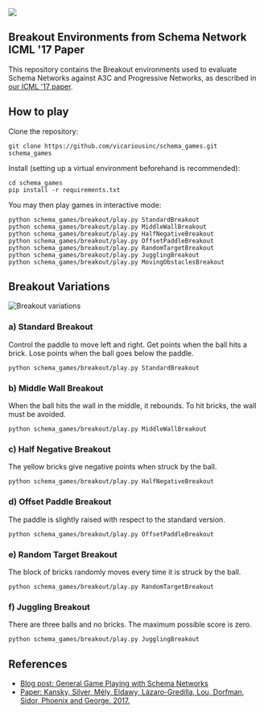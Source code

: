 [![](assets/vicarious_logo.png)](https://www.vicarious.com/general-game-playing-with-schema-networks.html)

## Breakout Environments from Schema Network ICML '17 Paper

This repository contains the Breakout environments used to evaluate Schema Networks against A3C and Progressive Networks, as described in [our ICML '17 paper](https://www.vicarious.com/img/icml2017-schemas.pdf).

## How to play

Clone the repository:

```
git clone https://github.com/vicariousinc/schema_games.git schema_games
```

Install (setting up a virtual environment beforehand is recommended):

```
cd schema_games
pip install -r requirements.txt
```

You may then play games in interactive mode:

```
python schema_games/breakout/play.py StandardBreakout
python schema_games/breakout/play.py MiddleWallBreakout
python schema_games/breakout/play.py HalfNegativeBreakout
python schema_games/breakout/play.py OffsetPaddleBreakout
python schema_games/breakout/play.py RandomTargetBreakout
python schema_games/breakout/play.py JugglingBreakout
python schema_games/breakout/play.py MovingObstaclesBreakout
```

## Breakout Variations
![Breakout variations](assets/collection.png)

### a) Standard Breakout

Control the paddle to move left and right. Get points when the ball hits a brick. Lose points when the ball goes below the paddle.

```
python schema_games/breakout/play.py StandardBreakout
```

### b) Middle Wall Breakout

When the ball hits the wall in the middle, it rebounds. To hit bricks, the wall must be avoided.

```
python schema_games/breakout/play.py MiddleWallBreakout
```

### c) Half Negative Breakout

The yellow bricks give negative points when struck by the ball.

```
python schema_games/breakout/play.py HalfNegativeBreakout
```

### d) Offset Paddle Breakout

The paddle is slightly raised with respect to the standard version.

```
python schema_games/breakout/play.py OffsetPaddleBreakout
```

### e) Random Target Breakout

The block of bricks randomly moves every time it is struck by the ball.

```
python schema_games/breakout/play.py RandomTargetBreakout
```

### f) Juggling Breakout

There are three balls and no bricks. The maximum possible score is zero.

```
python schema_games/breakout/play.py JugglingBreakout
```

## References
- [Blog post: General Game Playing with Schema Networks](https://www.vicarious.com/general-game-playing-with-schema-networks.html)
- [Paper: Kansky, Silver, Mély, Eldawy, Lázaro-Gredilla, Lou, Dorfman, Sidor, Phoenix and George. 2017.](https://www.vicarious.com/img/icml2017-schemas.pdf)
